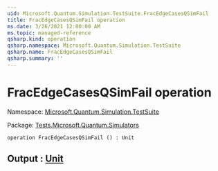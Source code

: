 ```yaml
---
uid: Microsoft.Quantum.Simulation.TestSuite.FracEdgeCasesQSimFail
title: FracEdgeCasesQSimFail operation
ms.date: 3/26/2021 12:00:00 AM
ms.topic: managed-reference
qsharp.kind: operation
qsharp.namespace: Microsoft.Quantum.Simulation.TestSuite
qsharp.name: FracEdgeCasesQSimFail
qsharp.summary: ''
---
```


# FracEdgeCasesQSimFail operation

Namespace: [Microsoft.Quantum.Simulation.TestSuite](xref:Microsoft.Quantum.Simulation.TestSuite)

Package: [Tests.Microsoft.Quantum.Simulators](https://nuget.org/packages/Tests.Microsoft.Quantum.Simulators)




```qsharp
operation FracEdgeCasesQSimFail () : Unit
```


## Output : [Unit](xref:microsoft.quantum.lang-ref.unit)

